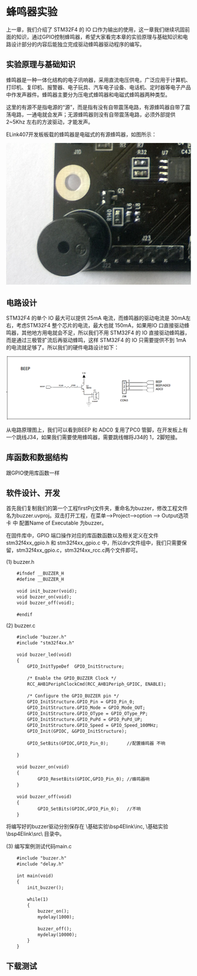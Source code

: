 # 蜂鸣器实验 #

上一章，我们介绍了 STM32F4 的 IO 口作为输出的使用，这一章我们继续巩固前面的知识，通过GPIO控制蜂鸣器，希望大家看完本章的实验原理与基础知识和电路设计部分的内容后能独立完成驱动蜂鸣器驱动程序的编写。

## 实验原理与基础知识 ##

蜂鸣器是一种一体化结构的电子讯响器，采用直流电压供电，广泛应用于计算机、打印机、复印机、报警器、电子玩具、汽车电子设备、电话机、定时器等电子产品中作发声器件。蜂鸣器主要分为压电式蜂鸣器和电磁式蜂鸣器两种类型。

这里的有源不是指电源的“源”，而是指有没有自带震荡电路，有源蜂鸣器自带了震荡电路，一通电就会发声；无源蜂鸣器则没有自带震荡电路，必须外部提供 2~5Khz 左右的方波驱动，才能发声。

ELink407开发板板载的蜂鸣器是电磁式的有源蜂鸣器，如图所示：

![](img/elink407/beep.png) 

## 电路设计 ##

STM32F4 的单个 IO 最大可以提供 25mA 电流，而蜂鸣器的驱动电流是 30mA左右，考虑STM32F4 整个芯片的电流，最大也就 150mA，如果用IO 口直接驱动蜂鸣器，其他地方用电就会不足，所以我们不用 STM32F4 的 IO 直接驱动蜂鸣器，而是通过三极管扩流后再驱动蜂鸣，这样 STM32F4 的 IO 只需要提供不到 1mA 的电流就足够了。所以我们的硬件电路设计如下：

![](img/chapter0/beep_sch.png) 

从电路原理图上，我们可以看到BEEP 和 ADC0 复用了PC0 管脚，在开发板上有一个跳线J34，如果我们需要使用蜂鸣器，需要跳线帽将J34的 1，2脚短接。

## 库函数和数据结构 ##

跟GPIO使用库函数一样

## 软件设计、开发 ##

首先我们复制我们的第一个工程firstPrj文件夹，重命名为buzzer，修改工程文件名为buzzer.uvproj。双击打开工程，在菜单-->Project-->option --> Output选项卡 中 配置Name of Executable 为buzzer。

在固件库中，GPIO 端口操作对应的库函数函数以及相关定义在文件stm32f4xx_gpio.h 和 stm32f4xx_gpio.c 中，所以drv文件组中，我们只需要保留，stm32f4xx_gpio.c，stm32f4xx_rcc.c两个文件即可。

(1) buzzer.h

        #ifndef __BUZZER_H
        #define __BUZZER_H 

        void init_buzzer(void);
        void buzzer_on(void);
        void buzzer_off(void);

        #endif
        
(2) buzzer.c

        #include "buzzer.h"
        #include "stm32f4xx.h"

        void buzzer_led(void)
        {
            GPIO_InitTypeDef  GPIO_InitStructure;

            /* Enable the GPIO_BUZZER Clock */
            RCC_AHB1PeriphClockCmd(RCC_AHB1Periph_GPIOC, ENABLE);

            /* Configure the GPIO_BUZZER pin */
            GPIO_InitStructure.GPIO_Pin = GPIO_Pin_0;
            GPIO_InitStructure.GPIO_Mode = GPIO_Mode_OUT;
            GPIO_InitStructure.GPIO_OType = GPIO_OType_PP;
            GPIO_InitStructure.GPIO_PuPd = GPIO_PuPd_UP;
            GPIO_InitStructure.GPIO_Speed = GPIO_Speed_100MHz;
            GPIO_Init(GPIOC, &GPIO_InitStructure);

            GPIO_SetBits(GPIOC,GPIO_Pin_0);       //配置蜂鸣器 不响

        }

        void buzzer_on(void)
        {
                GPIO_ResetBits(GPIOC,GPIO_Pin_0); //蜂鸣器响 
        }

        void buzzer_off(void)
        {
                GPIO_SetBits(GPIOC,GPIO_Pin_0);   //不响 
        }

将编写好的buzzer驱动分别保存在 \基础实验\bsp4Elink\inc\, \基础实验\bsp4Elink\src\ 目录中。

(3) 编写案例测试代码main.c
 
        #include "buzzer.h"
        #include "delay.h"

        int main(void)
        {
            init_buzzer();

            while(1)
            {
                buzzer_on();
                mydelay(1000);

                buzzer_off();
                mydelay(10000);
            }
        }


## 下载测试 ##

